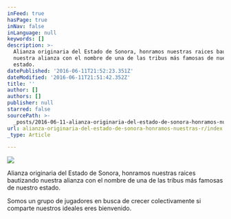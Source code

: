 ```yaml
---
inFeed: true
hasPage: true
inNav: false
inLanguage: null
keywords: []
description: >-
  Alianza originaria del Estado de Sonora, honramos nuestras raices bautizando
  nuestra alianza con el nombre de una de las tribus más famosas de nuestro
  estado.
datePublished: '2016-06-11T21:52:23.351Z'
dateModified: '2016-06-11T21:51:42.352Z'
title: ''
author: []
authors: []
publisher: null
starred: false
sourcePath: >-
  _posts/2016-06-11-alianza-originaria-del-estado-de-sonora-honramos-nuestras-r.md
url: alianza-originaria-del-estado-de-sonora-honramos-nuestras-r/index.html
_type: Article

---
```

![](https://the-grid-user-content.s3-us-west-2.amazonaws.com/78b46141-c522-4c9e-9bb0-d22171adece4.png)

Alianza originaria del Estado de Sonora, honramos nuestras raices bautizando nuestra alianza con el nombre de una de las tribus más famosas de nuestro estado.

Somos un grupo de jugadores en busca de crecer colectivamente si comparte nuestros ideales eres bienvenido.